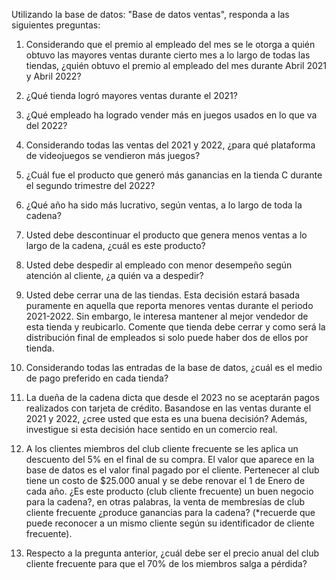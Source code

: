 Utilizando la base de datos: "Base de datos ventas", responda a las siguientes preguntas:

1) Considerando que el premio al empleado del mes se le otorga a quién obtuvo las mayores ventas durante cierto mes a lo largo de todas las tiendas, ¿quién obtuvo el premio al empleado del mes durante Abril 2021 y Abril 2022?

2) ¿Qué tienda logró mayores ventas durante el 2021?

3) ¿Qué empleado ha logrado vender más en juegos usados en lo que va del 2022?

4) Considerando todas las ventas del 2021 y 2022, ¿para qué plataforma de videojuegos se vendieron más juegos?

5) ¿Cuál fue el producto que generó más ganancias en la tienda C durante el segundo trimestre del 2022?

6) ¿Qué año ha sido más lucrativo, según ventas, a lo largo de toda la cadena?

7) Usted debe descontinuar el producto que genera menos ventas a lo largo de la cadena, ¿cuál es este producto?

8) Usted debe despedir al empleado con menor desempeño según atención al cliente, ¿a quién va a despedir?

9) Usted debe cerrar una de las tiendas. Esta decisión estará basada puramente en aquella que reporta menores ventas durante el periodo 2021-2022. Sin embargo, le interesa mantener al mejor vendedor de esta tienda y reubicarlo. Comente que tienda debe cerrar y como será la distribución final de empleados si solo puede haber dos de ellos por tienda.

10) Considerando todas las entradas de la base de datos, ¿cuál es el medio de pago preferido en cada tienda?

11) La dueña de la cadena dicta que desde el 2023 no se aceptarán pagos realizados con tarjeta de crédito. Basandose en las ventas durante el 2021 y 2022, ¿cree usted que esta es una buena decisión? Además, investigue si esta decisión hace sentido en un comercio real.

12) A los clientes miembros del club cliente frecuente se les aplica un descuento del 5% en el final de su compra. El valor que aparece en la base de datos es el valor final pagado por el cliente. Pertenecer al club tiene un costo de $25.000 anual y se debe renovar el 1 de Enero de cada año. ¿Es este producto (club cliente frecuente) un buen negocio para la cadena?, en otras palabras, la venta de membresías de club cliente frecuente ¿produce ganancias para la cadena? (*recuerde que puede reconocer a un mismo cliente según su identificador de cliente frecuente).

13) Respecto a la pregunta anterior, ¿cuál debe ser el precio anual del club cliente frecuente para que el 70% de los miembros salga a pérdida? 
